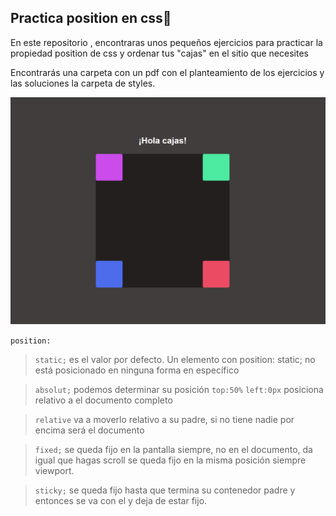 ## Practica position en css🎨

En este repositorio , encontraras unos pequeños ejercicios para practicar la propiedad position de css y ordenar tus "cajas" en el sitio que necesites

Encontrarás una carpeta con un pdf con el planteamiento de los ejercicios
y las soluciones la carpeta de styles.

![box_practice.png](./figuras/pic/box_practice.PNG)


`position:`

 >   `static;` es el valor por defecto. Un elemento con position: static; no está posicionado en ninguna forma en específico

 >  `absolut;`  podemos determinar su posición `top:50%`  `left:0px`  posiciona relativo a el documento completo

> `relative` va a moverlo relativo a su padre, si no tiene nadie por encima será el documento

> `fixed;` se queda fijo en la pantalla siempre, no en el documento, da igual que hagas scroll se queda fijo en la misma posición siempre viewport.

>`sticky;` se queda fijo hasta que termina su contenedor padre y entonces se va con el y deja de estar fijo.